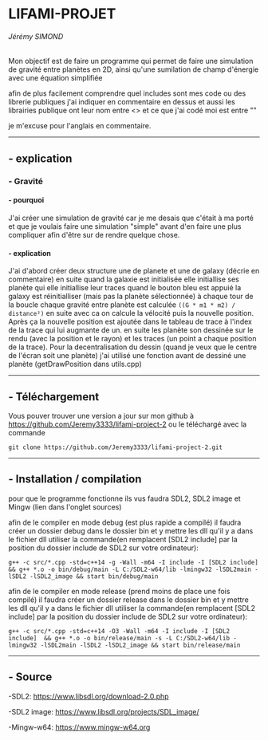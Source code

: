 # LIFAMI-PROJET

###### Jérémy SIMOND

Mon objectif est de faire un programme qui permet de faire une simulation de gravité entre planètes en 2D, ainsi qu'une sumilation de champ d'énergie avec une équation simplifiée

afin de plus facilement comprendre quel includes sont mes code ou des librerie publiques j'ai indiquer en commentaire en dessus et aussi les librairies publique ont leur nom entre <> et ce que j'ai codé moi est entre ""

je m'excuse pour l'anglais en commentaire.

---

## - explication

### - Gravité

#### - pourquoi

J'ai créer une simulation de gravité car je me desais que c'était à ma porté et que je voulais faire une simulation "simple" avant d'en faire une plus compliquer afin d'être sur de rendre quelque chose.

#### - explication

J'ai d'abord créer deux structure une de planete et une de galaxy (décrie en commentaire) en suite quand la galaxie est initialisée elle initiallise ses planète qui elle initiallise leur traces quand le bouton bleu est appuié la galaxy est réinitialliser (mais pas la planète sélectionnée) à chaque tour de la boucle chaque gravité entre planète est calculée ```((G * m1 * m2) / distance²)``` en suite avec ca on calcule la vélocité puis la nouvelle position. Après ça la nouvelle position est ajoutée dans le tableau de trace à l'index de la trace qui lui augmante de un. en suite les planète son dessinée sur le rendu (avec la position et le rayon) et les traces (un point a chaque position de la trace). Pour la decentralisation du dessin (quand je veux que le centre de l'écran soit une planète) j'ai utilisé une fonction avant de dessiné une planète (getDrawPosition dans utils.cpp)

---

## - Téléchargement

Vous pouver trouver une version a jour sur mon github à https://github.com/Jeremy3333/lifami-project-2 ou le téléchargé avec la commande

    git clone https://github.com/Jeremy3333/lifami-project-2.git

---

## - Installation / compilation

pour que le programme fonctionne ils vus faudra SDL2, SDL2 image et Mingw (lien dans l'onglet sources)

afin de le compiler en mode debug (est plus rapide a compilé) il faudra créer un dossier debug dans le dossier bin et y mettre les dll qu'il y a dans le fichier dll utiliser la commande(en remplacent [SDL2 include] par la position du dossier include de SDL2 sur votre ordinateur):

    g++ -c src/*.cpp -std=c++14 -g -Wall -m64 -I include -I [SDL2 include]  && g++ *.o -o bin/debug/main -L C:/SDL2-w64/lib -lmingw32 -lSDL2main -lSDL2 -lSDL2_image && start bin/debug/main

afin de le compiler en mode release (prend moins de place une fois compilé) il faudra créer un dossier release dans le dossier bin et y mettre les dll qu'il y a dans le fichier dll utiliser la commande(en remplacent [SDL2 include] par la position du dossier include de SDL2 sur votre ordinateur):

    g++ -c src/*.cpp -std=c++14 -O3 -Wall -m64 -I include -I [SDL2 include]  && g++ *.o -o bin/release/main -s -L C:/SDL2-w64/lib -lmingw32 -lSDL2main -lSDL2 -lSDL2_image && start bin/release/main

---

## - Source

-SDL2:
 https://www.libsdl.org/download-2.0.php

-SDL2 image:
 https://www.libsdl.org/projects/SDL_image/

-Mingw-w64:
 https://www.mingw-w64.org
